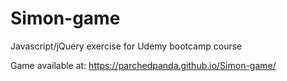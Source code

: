 # Simon-game
Javascript/jQuery exercise for Udemy bootcamp course

Game available at: https://parchedpanda.github.io/Simon-game/
